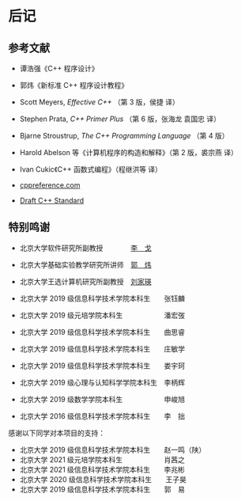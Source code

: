 # 后记

## 参考文献

- 谭浩强《C++ 程序设计》
- 郭炜《新标准 C++ 程序设计教程》
- Scott Meyers, *Effective C++* （第 3 版，侯捷 译）
- Stephen Prata, *C++ Primer Plus* （第 6 版，张海龙 袁国忠 译）
- Bjarne Stroustrup, *The C++ Programming Language* （第 4 版）
- Harold Abelson 等《计算机程序的构造和解释》（第 2 版，裘宗燕 译）
- Ivan Cukic《C++ 函数式编程》（程继洪等 译）


- [cppreference.com](https://zh.cppreference.com)
- [Draft C++ Standard](http://eel.is/c++draft/)

## 特别鸣谢

- 北京大学软件研究所副教授　　　　[李　戈](http://sei.pku.edu.cn/~lige/index_zh.html)
- 北京大学基础实验教学研究所讲师　[郭　炜](http://eecs.pku.edu.cn/info/1330/5864.htm)
- 北京大学王选计算机研究所副教授　[刘家瑛](http://39.96.165.147/people/liujiaying.html)


- 北京大学 2019 级信息科学技术学院本科生　　张钰麟
- 北京大学 2019 级元培学院本科生　　　　　　潘宏弢
- 北京大学 2019 级信息科学技术学院本科生　　曲思睿
- 北京大学 2019 级信息科学技术学院本科生　　庄敏学
- 北京大学 2019 级信息科学技术学院本科生　　娄宇珂
- 北京大学 2019 级心理与认知科学学院本科生　李柄辉
- 北京大学 2019 级数学学院本科生　　　　　　申峻旭
- 北京大学 2016 级信息科学技术学院本科生　　李　拙

感谢以下同学对本项目的支持：
- 北京大学 2019 级信息科学技术学院本科生　　赵一鸣（陕）
- 北京大学 2021 级元培学院本科生　　　　　　肖茜之
- 北京大学 2021 级信息科学技术学院本科生　　李兆彬
- 北京大学 2020 级信息科学技术学院本科生　　王子昊
- 北京大学 2019 级信息科学技术学院本科生　　郭　易
